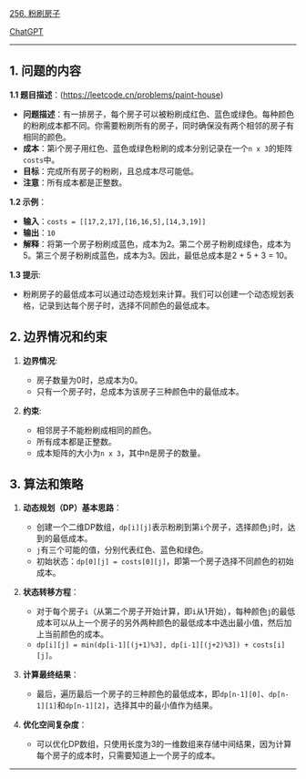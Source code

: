[256. 粉刷房子](https://leetcode.cn/problems/paint-house)

[ChatGPT](https://chat.openai.com/share/b8e1802c-32e7-48a6-a400-a6ca3ad916f6)

---

## 1. 问题的内容
**1.1 题目描述**：(https://leetcode.cn/problems/paint-house)
- **问题描述**：有一排房子，每个房子可以被粉刷成红色、蓝色或绿色。每种颜色的粉刷成本都不同。你需要粉刷所有的房子，同时确保没有两个相邻的房子有相同的颜色。
- **成本**：第i个房子用红色、蓝色或绿色粉刷的成本分别记录在一个`n x 3`的矩阵`costs`中。
- **目标**：完成所有房子的粉刷，且总成本尽可能低。
- **注意**：所有成本都是正整数。

**1.2 示例**：
- **输入**：`costs = [[17,2,17],[16,16,5],[14,3,19]]`
- **输出**：`10`
- **解释**：将第一个房子粉刷成蓝色，成本为2。第二个房子粉刷成绿色，成本为5。第三个房子粉刷成蓝色，成本为3。因此，最低总成本是2 + 5 + 3 = 10。

**1.3 提示**:
- 粉刷房子的最低成本可以通过动态规划来计算。我们可以创建一个动态规划表格，记录到达每个房子时，选择不同颜色的最低成本。

## 2. 边界情况和约束
1. **边界情况**:
   - 房子数量为0时，总成本为0。
   - 只有一个房子时，总成本为该房子三种颜色中的最低成本。

2. **约束**:
   - 相邻房子不能粉刷成相同的颜色。
   - 所有成本都是正整数。
   - 成本矩阵的大小为`n x 3`，其中n是房子的数量。

## 3. 算法和策略
1. **动态规划（DP）基本思路**：
   - 创建一个二维DP数组，`dp[i][j]`表示粉刷到第`i`个房子，选择颜色`j`时，达到的最低成本。
   - `j`有三个可能的值，分别代表红色、蓝色和绿色。
   - 初始状态：`dp[0][j] = costs[0][j]`，即第一个房子选择不同颜色的初始成本。

2. **状态转移方程**：
   - 对于每个房子`i`（从第二个房子开始计算，即`i`从1开始），每种颜色`j`的最低成本可以从上一个房子的另外两种颜色的最低成本中选出最小值，然后加上当前颜色的成本。
   - `dp[i][j] = min(dp[i-1][(j+1)%3], dp[i-1][(j+2)%3]) + costs[i][j]`。

3. **计算最终结果**：
   - 最后，遍历最后一个房子的三种颜色的最低成本，即`dp[n-1][0]`、`dp[n-1][1]`和`dp[n-1][2]`，选择其中的最小值作为结果。

4. **优化空间复杂度**：
   - 可以优化DP数组，只使用长度为3的一维数组来存储中间结果，因为计算每个房子的成本时，只需要知道上一个房子的成本。

---